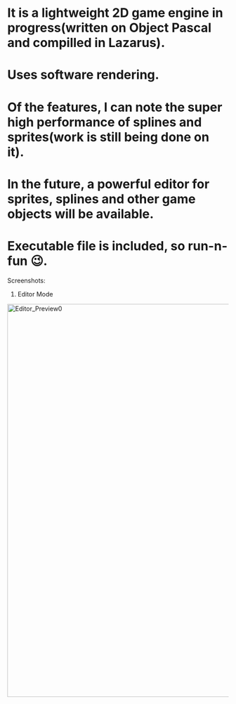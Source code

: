 
# It is a lightweight 2D game engine in progress(written on Object Pascal and compilled in Lazarus). 
# Uses software rendering. 
# Of the features, I can note the super high performance of splines and sprites(work is still being done on it). 
# In the future, a powerful editor for sprites, splines and other game objects will be available.
# Executable file is included, so run-n-fun 😉. 

Screenshots:
   1. Editor Mode
<img width="1560" height="895" alt="Editor_Preview0" src="https://github.com/user-attachments/assets/78e7239e-fe7e-460f-8052-791cbf62ddc1" />


